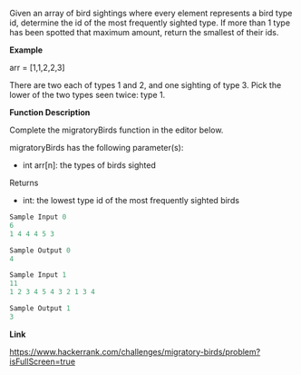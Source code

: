 Given an array of bird sightings where every element represents a bird type id, determine the id of the most frequently sighted type. If more than 1 type has been spotted that maximum amount, return the smallest of their ids.

**Example**

arr = [1,1,2,2,3]

There are two each of types 1 and 2, and one sighting of type 3. Pick the lower of the two types seen twice: type 1.

**Function Description**

Complete the migratoryBirds function in the editor below.

migratoryBirds has the following parameter(s):

- int arr[n]: the types of birds sighted

Returns

- int: the lowest type id of the most frequently sighted birds

```ts
Sample Input 0
6
1 4 4 4 5 3

Sample Output 0
4
```

```ts
Sample Input 1
11
1 2 3 4 5 4 3 2 1 3 4

Sample Output 1
3
```

**Link**

https://www.hackerrank.com/challenges/migratory-birds/problem?isFullScreen=true
